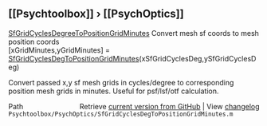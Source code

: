 ## [[Psychtoolbox]] &#8250; [[PsychOptics]]

[SfGridCyclesDegreeToPositionGridMinutes](SfGridCyclesDegreeToPositionGridMinutes)  Convert mesh sf coords to mesh position coords  
    [xGridMinutes,yGridMinutes] = [SfGridCyclesDegToPositionGridMinutes](SfGridCyclesDegToPositionGridMinutes)(xSfGridCyclesDeg,ySfGridCyclesDeg)  
  
 Convert passed x,y sf mesh grids in cycles/degree to corresponding  
 position mesh grids in minutes.  Useful for psf/lsf/otf calculation.  




<div class="code_header" style="text-align:right;">
  <span style="float:left;">Path&nbsp;&nbsp;</span> <span class="counter">Retrieve <a href=
  "https://raw.github.com/Psychtoolbox-3/Psychtoolbox-3/beta/Psychtoolbox/PsychOptics/SfGridCyclesDegToPositionGridMinutes.m">current version from GitHub</a> | View <a href=
  "https://github.com/Psychtoolbox-3/Psychtoolbox-3/commits/beta/Psychtoolbox/PsychOptics/SfGridCyclesDegToPositionGridMinutes.m">changelog</a></span>
</div>
<div class="code">
  <code>Psychtoolbox/PsychOptics/SfGridCyclesDegToPositionGridMinutes.m</code>
</div>

